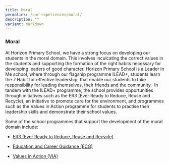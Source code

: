 ```yaml
---
title: Moral
permalink: /our-experiences/moral/
description: ""
variant: markdown
---
```

### **Moral**
At Horizon Primary School, we have a strong focus on developing our students in the moral domain. This involves inculcating the correct values in the students and supporting the formation of the right habits necessary for developing leaders of good character. Horizon Primary School is a Leader in Me school, where through our flagship programme ILEAD+, students learn the 7 Habit for effective leadership, that enable our students to take responsibility for leading themselves, their friends and the community.  In tandem with the ILEAD+ programme, the school provides opportunities through initiatives such as the ER3 (Ever Ready to Reduce, Reuse and Recycle), an initiative to promote care for the environment, and programmes such as the Values in Action programme for students to practise their leadership skills and demonstrate their school values.   
  
Some of the school programmes that support the development of the moral domain include:


* [ER3 (Ever Ready to Reduce, Reuse and Recycle)](https://staging.d21co4ykjghpsi.amplifyapp.com/our-experiences/moral/er3/)

* [Education and Career Guidance (ECG)](https://staging.d21co4ykjghpsi.amplifyapp.com/our-experiences/moral/ecg/)
* [Values in Action (VIA)](https://staging.d21co4ykjghpsi.amplifyapp.com/our-experiences/moral/via/)